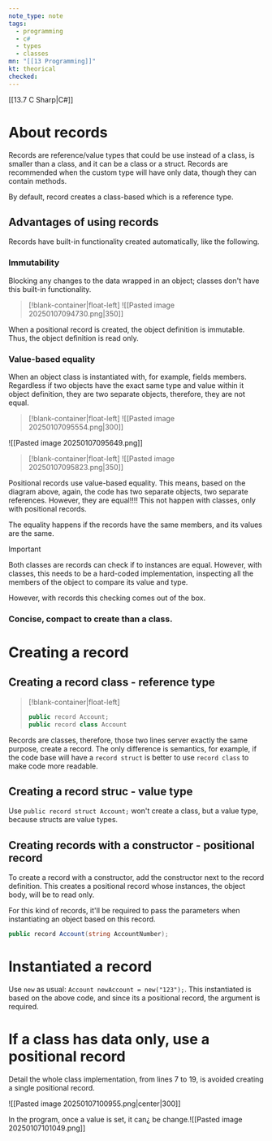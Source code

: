 ```yaml
---
note_type: note
tags:
  - programming
  - c#
  - types
  - classes
mn: "[[13 Programming]]"
kt: theorical
checked: 
---
```

[[13.7 C Sharp|C#]]

# About records
Records are reference/value types that could be use instead of a class, is smaller than a class, and it can be a class or a struct. Records are recommended when the custom type will have only data, though they can contain methods. 

By default, record creates a class-based which is a reference type.
## Advantages of using records
Records have built-in functionality created automatically, like the following.
### Immutability
Blocking any changes to the data wrapped in an object; classes don't have this built-in functionality.
>[!blank-container|float-left]
>![[Pasted image 20250107094730.png|350]]

When a positional record is created, the object definition is immutable. Thus, the object definition is read only. 

### Value-based equality
When an object class is instantiated with, for example, fields members. Regardless if two objects have the exact same type and value within it object definition, they are two separate objects, therefore, they are not equal. 
>[!blank-container|float-left]
>![[Pasted image 20250107095554.png|300]]


![[Pasted image 20250107095649.png]]


>[!blank-container|float-left]
![[Pasted image 20250107095823.png|350]]

Positional records use value-based equality. This means, based on the diagram above, again, the code has two separate objects, two separate references. However, they are equal!!!! This not happen with classes, only with positional records.

The equality happens if the records have the same members, and its values are the same. 

>[!important]
>Both classes are records can check if to instances are equal. However, with classes, this needs to be a hard-coded implementation, inspecting all the members of the object to compare its value and type. 
>
>However, with records this checking comes out of the box. 

### Concise, compact to create than a class. 

# Creating a record
## Creating a record class - reference type
>[!blank-container|float-left]
>```c#
>public record Account;
>public record class Account
>```

Records are classes, therefore, those two lines server exactly the same purpose, create a record. The only difference is semantics, for example, if the code base will have a `record struct` is better to use `record class` to make code more readable. 

## Creating a record struc - value type
Use `public record struct Account;` won't create a class, but a value type, because structs are value types. 
## Creating records with a constructor - positional record
To create a record with a constructor, add the constructor next to the record definition. This creates a positional record whose instances, the object body, will be to read only. 

For this kind of records, it'll be required to pass the parameters when instantiating an object based on this record. 

```c#
public record Account(string AccountNumber);
```

# Instantiated a record
Use `new` as usual: `Account newAccount = new("123");`. This instantiated is based on the above code, and since its a positional record, the argument is required. 

# If a class has data only, use a positional record 
Detail the whole class implementation, from lines 7 to 19, is avoided creating a single positional record.

![[Pasted image 20250107100955.png|center|300]]



In the program, once a value is set, it can¿ be change.![[Pasted image 20250107101049.png]]

